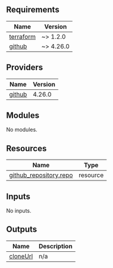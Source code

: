 ## Requirements

| Name | Version |
|------|---------|
| <a name="requirement_terraform"></a> [terraform](#requirement\_terraform) | ~> 1.2.0 |
| <a name="requirement_github"></a> [github](#requirement\_github) | ~> 4.26.0 |

## Providers

| Name | Version |
|------|---------|
| <a name="provider_github"></a> [github](#provider\_github) | 4.26.0 |

## Modules

No modules.

## Resources

| Name | Type |
|------|------|
| [github_repository.repo](https://registry.terraform.io/providers/integrations/github/latest/docs/resources/repository) | resource |

## Inputs

No inputs.

## Outputs

| Name | Description |
|------|-------------|
| <a name="output_cloneUrl"></a> [cloneUrl](#output\_cloneUrl) | n/a |
